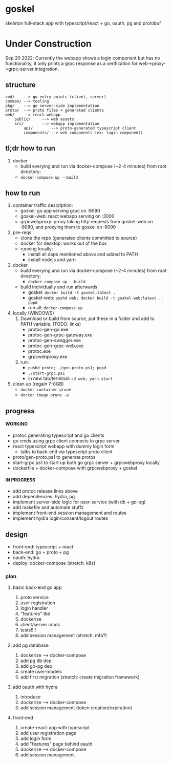 # goskel
skeleton full-stack app with typescript/react + go, oauth, pg and protobuf

# Under Construction
Sep 20 2022: Currently the webapp shows a login component but has no functionality, it only prints a grpc response as a verification for web->proxy->grpc-server integration.

## structure
```
cmd/    --> go entry points (client, server)
common/ --> tooling
pkg/    --> go server-side implementation
proto/  --> proto files + generated clients
web/    --> react webapp
    public/     --> web assets
    src/        --> webapp implementation
        api/        --> proto-generated typescript client
        components/ --> web components (ex: login component)
```

## tl;dr how to run
1. docker
    - build everying and run via docker-compose (~2-4 minutes) from root directory:
    - `docker-compose up --build`

## how to run
1. container traffic description:
    - goskel: go app serving grpc on :9090
    - goskel-web: react webapp serving on :3000
    - grpcwebproxy: proxy taking http requests from goskel-web on :8080, and proxying them to goskel on :9090
1. pre-reqs
    - clone the repo (generated clients committed to source)
    - docker for desktop: works out of the box
    - running locally:
        - install all deps mentioned above and added to PATH
        - install nodejs and yarn
1. docker
    - build everying and run via docker-compose (~2-4 minutes) from root directory:
        - `docker-compose up --build`
    - build individually and run afterwards
        - goskel: `docker build -t goskel:latest .`
        - goskel-web: `pushd web; docker build -t goskel-web:latest .; popd`
        - run all: `docker-compose up`
1. locally (WINDOWS)
    1. Download or build from source, put these in a folder and add to PATH variable. (TODO: links)
        - protoc-gen-go.exe
        - protoc-gen-grpc-gateway.exe
        - protoc-gen-swagger.exe
        - protoc-gen-grpc-web.exe
        - protoc.exe
        - grpcwebproxy.exe
    1. run:
        - `pushd proto; ./gen-proto.ps1; popd`
        - `./start-grpc.ps1`
        - in new tab/terminal: `cd web; yarn start`
1. clean up (regain 7-8GB)
    - `docker container prune`
    - `docker image prune -a`


## progress
#### WORKING
- protoc generating typescript and go clients
- go cmds using grpc client connects to grpc server
- react typescript webapp with dummy login form
    - talks to back-end via typescript proto client
- proto/gen-proto.ps1 to generate protos
- start-grpc.ps1 to start up both go grpc server + grpcwebproxy locally
- dockerfile + docker-compose with grpcwebproxy + goskel

#### IN PROGRESS
- add protoc release links above
- add dependencies: hydra, pg
- implement server-side logic for user-service (with db + go-pg)
- add makefile and automate stuffz
- implement front-end session management and routes
- implement hydra login/consent/logout routes

## design
- front-end: typescript + react
- back-end: go + proto + pg
- oauth: hydra
- deploy: docker-compose (stretch: k8s)

### plan
1. basic back-end go app
    1. proto service
    1. user registration
    1. login handler
    1. "features" tbd
    1. dockerize
    1. client/server cmds
    1. tests!!!!
    1. add session management (stretch: mfa?)

1. add pg database
    1. dockerize --> docker-compose
    1. add pg db dep
    1. add go-pg dep
    1. create user-models
    1. add first migration (stretch: create migration framework)

1. add oauth with hydra
    1. introduce
    1. dockerize --> docker-compose
    1. add session management (token creation/expiration)

1. front-end
    1. create-react-app with typescript
    1. add user registration page
    1. add login form
    1. add "features" page behind oauth
    1. dockerize --> docker-compose
    1. add session management
    
